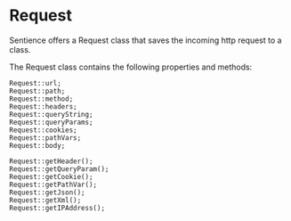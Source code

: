# Request

Sentience offers a Request class that saves the incoming http request to a class.

The Request class contains the following properties and methods:
```
Request::url;
Request::path;
Request::method;
Request::headers;
Request::queryString;
Request::queryParams;
Request::cookies;
Request::pathVars;
Request::body;

Request::getHeader();
Request::getQueryParam();
Request::getCookie();
Request::getPathVar();
Request::getJson();
Request::getXml();
Request::getIPAddress();
```
